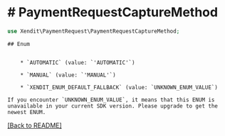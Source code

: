 # # PaymentRequestCaptureMethod


```php
use Xendit\PaymentRequest\PaymentRequestCaptureMethod;
```

    ## Enum

    
        * `AUTOMATIC` (value: `'AUTOMATIC'`)
    
        * `MANUAL` (value: `'MANUAL'`)
    
        * `XENDIT_ENUM_DEFAULT_FALLBACK` (value: `UNKNOWN_ENUM_VALUE`)

    If you encounter `UNKNOWN_ENUM_VALUE`, it means that this ENUM is unavailable in your current SDK version. Please upgrade to get the newest ENUM.

[[Back to README]](../../README.md)
